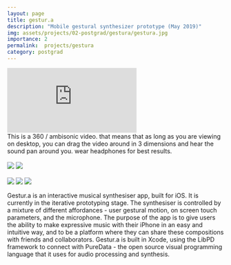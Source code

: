 ```yaml
---
layout: page
title: gestur.a
description: "Mobile gestural synthesizer prototype (May 2019)"
img: assets/projects/02-postgrad/gestura/gestura.jpg
importance: 2
permalink:  projects/gestura
category: postgrad
---
```



<div class="row" >
    <div class="col-sm mt-3 mt-md-0">
        <div class ="embed-responsive embed-responsive-16by9"><iframe src="https://player.vimeo.com/video/422579120?title=0&amp;byline=0&amp;portrait=0&amp;color=ffffff" frameborder="0" webkitallowfullscreen mozallowfullscreen allowfullscreen></iframe></div>
    </div>
</div>
<div class="caption">
This is a 360 / ambisonic video. that means that as long as you are viewing on desktop, you can drag the video around in 3 dimensions and hear the sound pan around you. wear headphones for best results.
<br>
<br>
    <a href="https://www.apple.com/iphone/"><img src="https://img.shields.io/badge/Platform-iPhone-yellow?style=flat-square&logo=apple"></a>
    <a href="https://developer.apple.com/xcode/"><img src="https://img.shields.io/badge/Environment-Swift%20&%20LibPd-orange?style=flat-square&logo=swift&logoColor=white"></a>
    <!-- <a href="https://github.com/sambilbow/weathersynth/"><img src="https://img.shields.io/badge/Code-GitHub-blue?style=flat-square&logo=github&logoColor=white"></a> -->
    <br>
    <br>
    <a href="https://www.sussex.ac.uk/business-school/internal/departments/spru/pgcourses/2021/L1522T/86284#tabs-outline"><img src="https://img.shields.io/badge/Module-Interactive Project Development-red?style=flat-square&logo=todoist&logoColor=white"></a>
    <a href="../assets/projects/02-postgrad/gestura/journal.pdf"><img src="https://img.shields.io/badge/Coursework-Journal-green?style=flat-square&logo=readthedocs&logoColor=white"></a>
    <a href="../assets/projects/02-postgrad/gestura/essay.pdf"><img src="https://img.shields.io/badge/Coursework-Essay-green?style=flat-square&logo=readthedocs&logoColor=white"></a>
</div>



Gestur.a is an interactive musical synthesiser app, built for iOS. It is currently in the iterative prototyping stage. The synthesiser is controlled by a mixture of different affordances - user gestural motion, on screen touch parameters, and the microphone. The purpose of the app is to give users the ability to make expressive music with their iPhone in an easy and intuitive way, and to be a platform where they can share these compositions with friends and collaborators. Gestur.a is built in Xcode, using the LibPD framework to connect with PureData - the open source visual programming language that it uses for audio processing and synthesis.